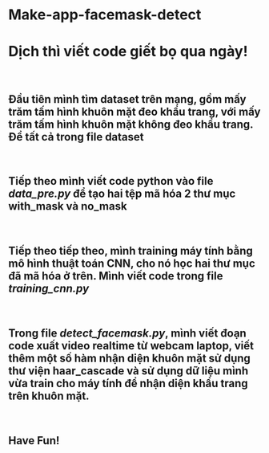# Make-app-facemask-detect

<h1>Dịch thì viết code giết bọ qua ngày!</h1><br>
<h2>Đầu tiên mình tìm dataset trên mạng, gồm mấy trăm tấm hình khuôn mặt đeo khẩu trang, với mấy trăm tấm hình khuôn mặt không đeo khẩu trang. Để tất cả trong file dataset</h2><br>
<h2>Tiếp theo mình viết code python vào file <b><i>data_pre.py</i></b> để tạo hai tệp mã hóa 2 thư mục with_mask và no_mask</h2><br>
<h2>Tiếp theo tiếp theo, mình training máy tính bằng mô hình thuật toán CNN, cho nó học hai thư mục đã mã hóa ở trên. Mình viết code trong file <b><i>training_cnn.py</i></b></h2><br>
<h2>Trong file <i>detect_facemask.py</i>, mình viết đoạn code xuất video realtime từ webcam laptop, viết thêm một số hàm nhận diện khuôn mặt sử dụng thư viện haar_cascade và sử dụng dữ liệu mình vừa train cho máy tính để nhận diện khẩu trang trên khuôn mặt.</h2><br>
<h2>Have Fun!</h2>
